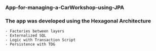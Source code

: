 ###  App-for-managing-a-CarWorkshop-using-JPA


  ###  The app was developed using the Hexagonal Architecture
    - Factories between layers
    - Externalized SQL
    - Logic with Transaction Script
    - Persistence with TDG
